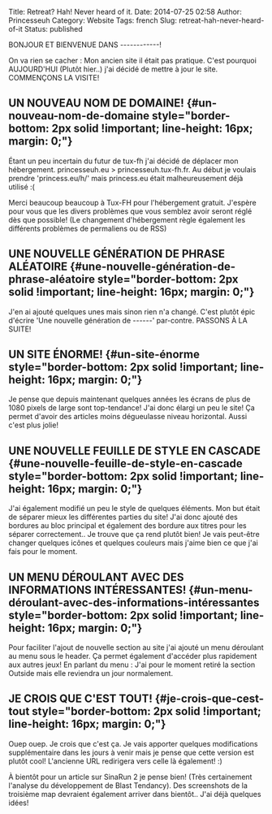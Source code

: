 Title: Retreat? Hah! Never heard of it.
Date: 2014-07-25 02:58
Author: Princesseuh
Category: Website
Tags: french
Slug: retreat-hah-never-heard-of-it
Status: published

BONJOUR ET BIENVENUE DANS ------------!

On va rien se cacher : Mon ancien site il était pas pratique. C'est
pourquoi AUJOURD'HUI (Plutôt hier..) j'ai décidé de mettre à jour le
site. COMMENÇONS LA VISITE!

UN NOUVEAU NOM DE DOMAINE! {#un-nouveau-nom-de-domaine style="border-bottom: 2px solid !important; line-height: 16px; margin: 0;"}
--------------------------

Étant un peu incertain du futur de tux-fh j'ai décidé de déplacer mon
hébergement. princesseuh.eu &gt; princesseuh.tux-fh.fr. Au début je
voulais prendre 'princess.eu/h/' mais princess.eu était malheureusement
déjà utilisé :(

Merci beaucoup beaucoup à Tux-FH pour l'hébergement gratuit. J'espère
pour vous que les divers problèmes que vous semblez avoir seront réglé
dès que possible! (Le changement d'hébergement règle également les
différents problèmes de permaliens ou de RSS)

UNE NOUVELLE GÉNÉRATION DE PHRASE ALÉATOIRE {#une-nouvelle-génération-de-phrase-aléatoire style="border-bottom: 2px solid !important; line-height: 16px; margin: 0;"}
-------------------------------------------

J'en ai ajouté quelques unes mais sinon rien n'a changé.
C'est plutôt épic d'écrire 'Une nouvelle génération de ------'
par-contre. PASSONS À LA SUITE!

UN SITE ÉNORME! {#un-site-énorme style="border-bottom: 2px solid !important; line-height: 16px; margin: 0;"}
---------------

Je pense que depuis maintenant quelques années les écrans de plus de
1080 pixels de large sont top-tendance!
J'ai donc élargi un peu le site! Ça permet d'avoir des articles moins
dégueulasse niveau horizontal. Aussi c'est plus jolie!

UNE NOUVELLE FEUILLE DE STYLE EN CASCADE {#une-nouvelle-feuille-de-style-en-cascade style="border-bottom: 2px solid !important; line-height: 16px; margin: 0;"}
----------------------------------------

J'ai également modifié un peu le style de quelques éléments. Mon but
était de séparer mieux les différentes parties du site! J'ai donc ajouté
des bordures au bloc principal et également des bordure aux titres pour
les séparer correctement.. Je trouve que ça rend plutôt bien! Je vais
peut-être changer quelques icônes et quelques couleurs mais j'aime bien
ce que j'ai fais pour le moment.

UN MENU DÉROULANT AVEC DES INFORMATIONS INTÉRESSANTES! {#un-menu-déroulant-avec-des-informations-intéressantes style="border-bottom: 2px solid !important; line-height: 16px; margin: 0;"}
------------------------------------------------------

Pour faciliter l'ajout de nouvelle section au site j'ai ajouté un menu
déroulant au menu sous le header. Ça permet également d'accéder plus
rapidement aux autres jeux! En parlant du menu : J'ai pour le moment
retiré la section Outside mais elle reviendra un jour normalement.

JE CROIS QUE C'EST TOUT! {#je-crois-que-cest-tout style="border-bottom: 2px solid !important; line-height: 16px; margin: 0;"}
------------------------

Ouep ouep. Je crois que c'est ça. Je vais apporter quelques
modifications supplémentaire dans les jours à venir mais je pense que
cette version est plutôt cool! L'ancienne URL redirigera vers celle là
également! :)

À bientôt pour un article sur SinaRun 2 je pense bien! (Très
certainement l'analyse du développement de Blast Tendancy). Des
screenshots de la troisième map devraient également arriver dans
bientôt.. J'ai déjà quelques idées!
